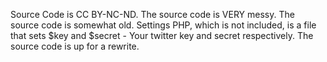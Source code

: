 Source Code is CC BY-NC-ND.
The source code is VERY messy.
The source code is somewhat old.
Settings PHP, which is not included, is a file that sets $key and $secret - Your twitter key and secret respectively.
The source code is up for a rewrite.